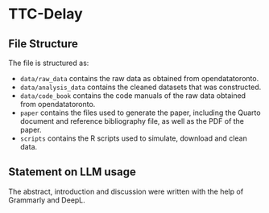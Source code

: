 # TTC-Delay

## File Structure

The file is structured as:

-   `data/raw_data` contains the raw data as obtained from opendatatoronto.
-   `data/analysis_data` contains the cleaned datasets that was constructed.
-   `data/code_book` contains the code manuals of the raw data obtained from opendatatoronto.
-   `paper` contains the files used to generate the paper, including the Quarto document and reference bibliography file, as well as the PDF of the paper. 
-   `scripts` contains the R scripts used to simulate, download and clean data.

## Statement on LLM usage

The abstract, introduction and discussion were written with the help of Grammarly and DeepL.
